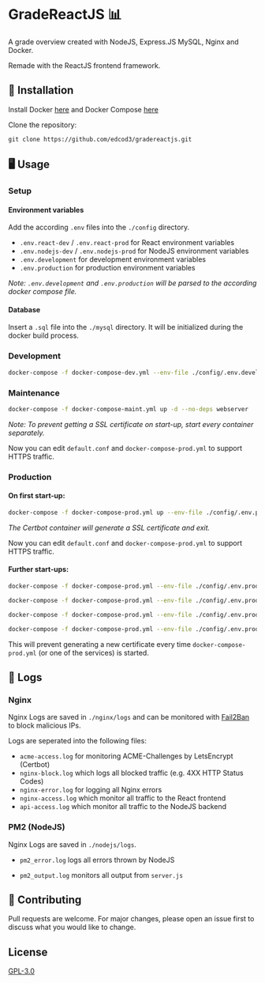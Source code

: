 # GradeReactJS :bar_chart:

A grade overview created with NodeJS, Express.JS MySQL, Nginx and Docker.

Remade with the ReactJS frontend framework.


## :electric_plug: Installation

Install Docker [here](https://docs.docker.com/engine/install/) and Docker Compose [here](https://docs.docker.com/compose/install/)

Clone the repository:

```
git clone https://github.com/edcod3/gradereactjs.git
```
## :desktop_computer: Usage

### Setup

#### Environment variables
Add the according `.env` files into the `./config` directory.

- `.env.react-dev` / `.env.react-prod` for React environment variables
- `.env.nodejs-dev` / `.env.nodejs-prod` for NodeJS environment variables
- `.env.development` for development environment variables
- `.env.production` for production environment variables

_Note: `.env.development` and `.env.production` will be parsed to the according docker compose file._

#### Database
Insert a `.sql` file into the `./mysql` directory. It will be initialized during the docker build process.

### Development

```bash
docker-compose -f docker-compose-dev.yml --env-file ./config/.env.development up
```

### Maintenance

```bash
docker-compose -f docker-compose-maint.yml up -d --no-deps webserver
```
_Note: To prevent getting a SSL certificate on start-up, start every container separately._

Now you can edit `default.conf` and `docker-compose-prod.yml` to support HTTPS traffic.

### Production
#### On first start-up:

```bash
docker-compose -f docker-compose-prod.yml up --env-file ./config/.env.production -d
```
_The Certbot container will generate a SSL certificate and exit._

Now you can edit `default.conf` and `docker-compose-prod.yml` to support HTTPS traffic.
  
#### Further start-ups:
```bash
docker-compose -f docker-compose-prod.yml --env-file ./config/.env.production up -d --no-deps mysql
```
```bash
docker-compose -f docker-compose-prod.yml --env-file ./config/.env.production up -d --no-deps nodejs
```
```bash
docker-compose -f docker-compose-prod.yml --env-file ./config/.env.production up -d --no-deps reactjs
```
```bash
docker-compose -f docker-compose-prod.yml --env-file ./config/.env.production up -d --no-deps webserver
```
This will prevent generating a new certificate every time `docker-compose-prod.yml` (or one of the services) is started.

## :pencil: Logs

### Nginx

Nginx Logs are saved in `./nginx/logs` and can be monitored with [Fail2Ban](https://www.fail2ban.org) to block malicious IPs.

Logs are seperated into the following files: 

- `acme-access.log` for monitoring ACME-Challenges by LetsEncrypt (Certbot)
- `nginx-block.log` which logs all blocked traffic (e.g. 4XX HTTP Status Codes)
- `nginx-error.log` for logging all Nginx errors
- `nginx-access.log` which monitor all traffic to the React frontend
- `api-access.log` which monitor all traffic to the NodeJS backend

### PM2 (NodeJS)
Nginx Logs are saved in `./nodejs/logs`.

- `pm2_error.log` logs all errors thrown by NodeJS
  
- `pm2_output.log` monitors all output from `server.js`

## :loudspeaker: Contributing
Pull requests are welcome. For major changes, please open an issue first to discuss what you would like to change.

## License
[GPL-3.0](https://choosealicense.com/licenses/gpl-3.0/)
